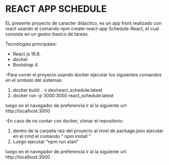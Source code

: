 # REACT APP SCHEDULE

EL presente proyecto de caracter didactico, es un app front realizado con react usando el comando npm create-react-app Schedule-React, el cual consiste en un gestor basico de tareas.

Tecnologias principales:
- React js 16.8.
- docker
- Bootstrap 4

-Para correr el proyecto usando docker ejecutar los siguientes comandos en el simbolo del sistemas:

 1. docker build . -t dev/react_schedule:latest
 2. docker run -p 3000:3000 react_schedule:latest

 luego en el navegador de preferencia ir al la siguiente url: http://localhost:3000

 -En caso de no contar con docker, clonar el repositorio:
 1. dentro de la carpeta raiz del proyecto al nivel de package.json ejecutar en el cmd el comando " npm install "
 2. Luego ejecutar "npm run start"

luego en el navegador de preferencia ir al la siguiente url: http://localhost:3000
